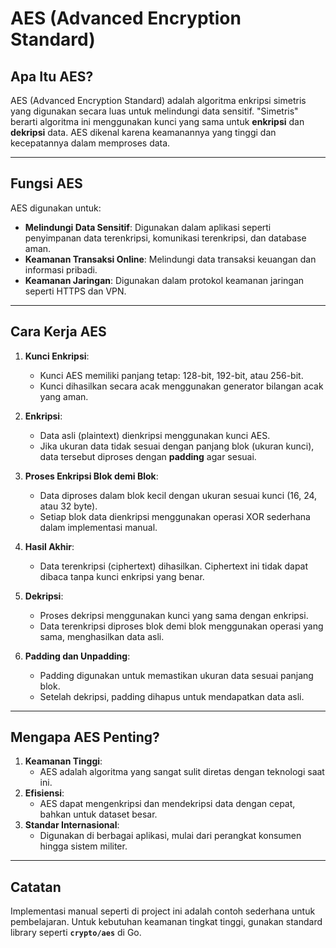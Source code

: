 # AES (Advanced Encryption Standard)

## Apa Itu AES?
AES (Advanced Encryption Standard) adalah algoritma enkripsi simetris yang digunakan secara luas untuk melindungi data sensitif. "Simetris" berarti algoritma ini menggunakan kunci yang sama untuk **enkripsi** dan **dekripsi** data. AES dikenal karena keamanannya yang tinggi dan kecepatannya dalam memproses data.

---

## Fungsi AES
AES digunakan untuk:
- **Melindungi Data Sensitif**: Digunakan dalam aplikasi seperti penyimpanan data terenkripsi, komunikasi terenkripsi, dan database aman.
- **Keamanan Transaksi Online**: Melindungi data transaksi keuangan dan informasi pribadi.
- **Keamanan Jaringan**: Digunakan dalam protokol keamanan jaringan seperti HTTPS dan VPN.

---

## Cara Kerja AES
1. **Kunci Enkripsi**:
   - Kunci AES memiliki panjang tetap: 128-bit, 192-bit, atau 256-bit.
   - Kunci dihasilkan secara acak menggunakan generator bilangan acak yang aman.

2. **Enkripsi**:
   - Data asli (plaintext) dienkripsi menggunakan kunci AES.
   - Jika ukuran data tidak sesuai dengan panjang blok (ukuran kunci), data tersebut diproses dengan **padding** agar sesuai.

3. **Proses Enkripsi Blok demi Blok**:
   - Data diproses dalam blok kecil dengan ukuran sesuai kunci (16, 24, atau 32 byte).
   - Setiap blok data dienkripsi menggunakan operasi XOR sederhana dalam implementasi manual.

4. **Hasil Akhir**:
   - Data terenkripsi (ciphertext) dihasilkan. Ciphertext ini tidak dapat dibaca tanpa kunci enkripsi yang benar.

5. **Dekripsi**:
   - Proses dekripsi menggunakan kunci yang sama dengan enkripsi.
   - Data terenkripsi diproses blok demi blok menggunakan operasi yang sama, menghasilkan data asli.

6. **Padding dan Unpadding**:
   - Padding digunakan untuk memastikan ukuran data sesuai panjang blok.
   - Setelah dekripsi, padding dihapus untuk mendapatkan data asli.

---

## Mengapa AES Penting?
1. **Keamanan Tinggi**:
   - AES adalah algoritma yang sangat sulit diretas dengan teknologi saat ini.
2. **Efisiensi**:
   - AES dapat mengenkripsi dan mendekripsi data dengan cepat, bahkan untuk dataset besar.
3. **Standar Internasional**:
   - Digunakan di berbagai aplikasi, mulai dari perangkat konsumen hingga sistem militer.

---

## Catatan
Implementasi manual seperti di project ini adalah contoh sederhana untuk pembelajaran. Untuk kebutuhan keamanan tingkat tinggi, gunakan standard library seperti **`crypto/aes`** di Go.

